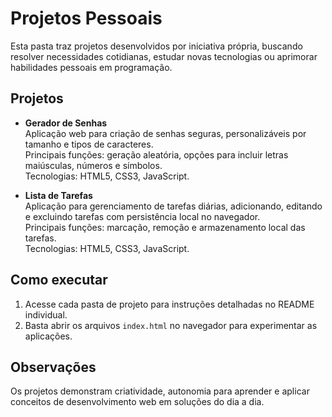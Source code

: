 # Projetos Pessoais

Esta pasta traz projetos desenvolvidos por iniciativa própria, buscando resolver necessidades cotidianas, estudar novas tecnologias ou aprimorar habilidades pessoais em programação.

## Projetos

- **Gerador de Senhas**  
  Aplicação web para criação de senhas seguras, personalizáveis por tamanho e tipos de caracteres.  
  Principais funções: geração aleatória, opções para incluir letras maiúsculas, números e símbolos.  
  Tecnologias: HTML5, CSS3, JavaScript.

- **Lista de Tarefas**  
  Aplicação para gerenciamento de tarefas diárias, adicionando, editando e excluindo tarefas com persistência local no navegador.  
  Principais funções: marcação, remoção e armazenamento local das tarefas.  
  Tecnologias: HTML5, CSS3, JavaScript.

## Como executar

1. Acesse cada pasta de projeto para instruções detalhadas no README individual.
2. Basta abrir os arquivos `index.html` no navegador para experimentar as aplicações.

## Observações

Os projetos demonstram criatividade, autonomia para aprender e aplicar conceitos de desenvolvimento web em soluções do dia a dia.
